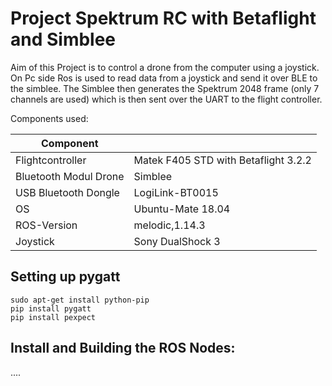 # Project Spektrum RC with Betaflight and Simblee

Aim of this Project is to control a drone from the computer using a joystick. On Pc side Ros is used to read data from a joystick and send it over BLE to the simblee. The Simblee then generates the Spektrum 2048 frame (only 7 channels are used) which is then sent over the UART to the flight controller.

Components used:

| Component  | |
| ------------- | ------------- |
| Flightcontroller | Matek F405 STD with Betaflight 3.2.2   |
| Bluetooth Modul Drone | Simblee |
| USB Bluetooth Dongle | LogiLink-BT0015 |
| OS | Ubuntu-Mate 18.04 |
| ROS-Version | melodic,1.14.3 |
| Joystick | Sony DualShock 3 |


## Setting up pygatt
```
sudo apt-get install python-pip
pip install pygatt
pip install pexpect
```
## Install and Building the ROS Nodes:

....


